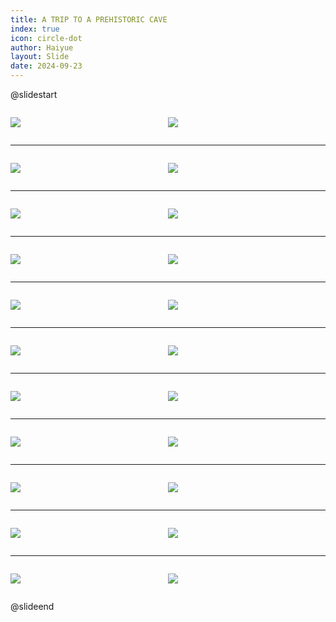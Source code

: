 ```yaml
---
title: A TRIP TO A PREHISTORIC CAVE
index: true
icon: circle-dot
author: Haiyue
layout: Slide
date: 2024-09-23
---
```

 
@slidestart

<div style="display:flex">
<div style="flex:1">

![](/reading/english/Level-T/A%20TRIP%20TO%20A%20PREHISTORIC%20CAVE/001.webp)
</div>
<div style="flex:1">

![](/reading/english/Level-T/A%20TRIP%20TO%20A%20PREHISTORIC%20CAVE/002.webp)
</div>
</div>

---

<div style="display:flex">
<div style="flex:1">

![](/reading/english/Level-T/A%20TRIP%20TO%20A%20PREHISTORIC%20CAVE/003.webp)
</div>
<div style="flex:1">

![](/reading/english/Level-T/A%20TRIP%20TO%20A%20PREHISTORIC%20CAVE/004.webp)
</div>
</div>

---

<div style="display:flex">
<div style="flex:1">

![](/reading/english/Level-T/A%20TRIP%20TO%20A%20PREHISTORIC%20CAVE/005.webp)
</div>
<div style="flex:1">

![](/reading/english/Level-T/A%20TRIP%20TO%20A%20PREHISTORIC%20CAVE/006.webp)
</div>
</div>

---

<div style="display:flex">
<div style="flex:1">

![](/reading/english/Level-T/A%20TRIP%20TO%20A%20PREHISTORIC%20CAVE/007.webp)
</div>
<div style="flex:1">

![](/reading/english/Level-T/A%20TRIP%20TO%20A%20PREHISTORIC%20CAVE/008.webp)
</div>
</div>

---

<div style="display:flex">
<div style="flex:1">

![](/reading/english/Level-T/A%20TRIP%20TO%20A%20PREHISTORIC%20CAVE/009.webp)
</div>
<div style="flex:1">

![](/reading/english/Level-T/A%20TRIP%20TO%20A%20PREHISTORIC%20CAVE/010.webp)
</div>
</div>

---

<div style="display:flex">
<div style="flex:1">

![](/reading/english/Level-T/A%20TRIP%20TO%20A%20PREHISTORIC%20CAVE/011.webp)
</div>
<div style="flex:1">

![](/reading/english/Level-T/A%20TRIP%20TO%20A%20PREHISTORIC%20CAVE/012.webp)
</div>
</div>

---

<div style="display:flex">
<div style="flex:1">

![](/reading/english/Level-T/A%20TRIP%20TO%20A%20PREHISTORIC%20CAVE/013.webp)
</div>
<div style="flex:1">

![](/reading/english/Level-T/A%20TRIP%20TO%20A%20PREHISTORIC%20CAVE/014.webp)
</div>
</div>

---

<div style="display:flex">
<div style="flex:1">

![](/reading/english/Level-T/A%20TRIP%20TO%20A%20PREHISTORIC%20CAVE/015.webp)
</div>
<div style="flex:1">

![](/reading/english/Level-T/A%20TRIP%20TO%20A%20PREHISTORIC%20CAVE/016.webp)
</div>
</div>

---

<div style="display:flex">
<div style="flex:1">

![](/reading/english/Level-T/A%20TRIP%20TO%20A%20PREHISTORIC%20CAVE/017.webp)
</div>
<div style="flex:1">

![](/reading/english/Level-T/A%20TRIP%20TO%20A%20PREHISTORIC%20CAVE/018.webp)
</div>
</div>

---

<div style="display:flex">
<div style="flex:1">

![](/reading/english/Level-T/A%20TRIP%20TO%20A%20PREHISTORIC%20CAVE/019.webp)
</div>
<div style="flex:1">

![](/reading/english/Level-T/A%20TRIP%20TO%20A%20PREHISTORIC%20CAVE/020.webp)
</div>
</div>

---

<div style="display:flex">
<div style="flex:1">

![](/reading/english/Level-T/A%20TRIP%20TO%20A%20PREHISTORIC%20CAVE/021.webp)
</div>
<div style="flex:1">

![](/reading/english/Level-T/A%20TRIP%20TO%20A%20PREHISTORIC%20CAVE/022.webp)
</div>
</div>

@slideend